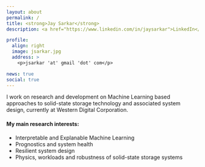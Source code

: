 ```yaml
---
layout: about
permalink: /
title: <strong>Jay Sarkar</strong>
description: <a href="https://www.linkedin.com/in/jaysarkar">LinkedIn</a> and <a href="https://scholar.google.com/citations?user=wBRwFqAAAAAJ&hl=en&authuser=1">Google Scholar</a>

profile:
  align: right
  image: jsarkar.jpg
  address: >
    <p>jsarkar 'at' gmail 'dot' com</p>

news: true
social: true
---
```


I work on research and development on Machine Learning based approaches to solid-state storage technology and associated system design, currently at Western Digital Corporation.

#### My main research interests:

<ul>
<li> Interpretable and Explanable Machine Learning</li>
<li> Prognostics and system health </li>
<li> Resilient system design </li>
<li> Physics, workloads and robustness of solid-state storage systems </li>
</ul>
